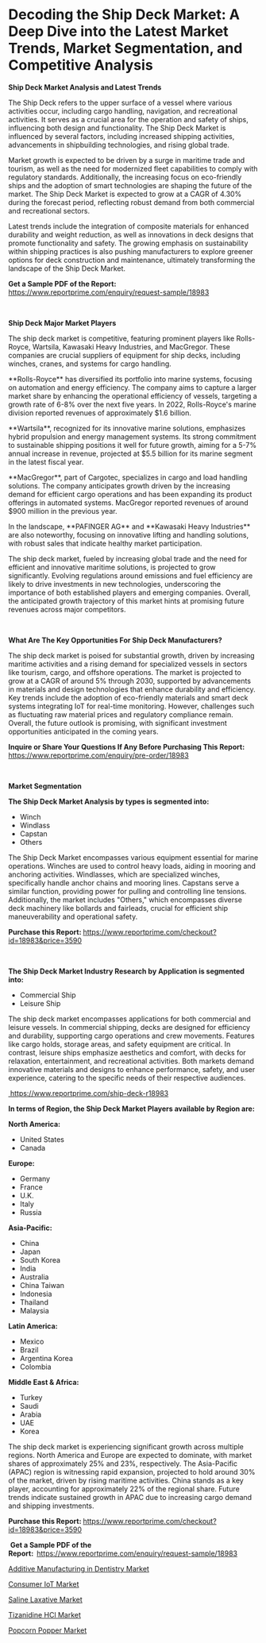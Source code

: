 <p><h1>Decoding the Ship Deck Market: A Deep Dive into the Latest Market Trends, Market Segmentation, and Competitive Analysis</h1></p><p><strong>Ship Deck Market Analysis and Latest Trends</strong></p>
<p><p>The Ship Deck refers to the upper surface of a vessel where various activities occur, including cargo handling, navigation, and recreational activities. It serves as a crucial area for the operation and safety of ships, influencing both design and functionality. The Ship Deck Market is influenced by several factors, including increased shipping activities, advancements in shipbuilding technologies, and rising global trade.</p><p>Market growth is expected to be driven by a surge in maritime trade and tourism, as well as the need for modernized fleet capabilities to comply with regulatory standards. Additionally, the increasing focus on eco-friendly ships and the adoption of smart technologies are shaping the future of the market. The Ship Deck Market is expected to grow at a CAGR of 4.30% during the forecast period, reflecting robust demand from both commercial and recreational sectors.</p><p>Latest trends include the integration of composite materials for enhanced durability and weight reduction, as well as innovations in deck designs that promote functionality and safety. The growing emphasis on sustainability within shipping practices is also pushing manufacturers to explore greener options for deck construction and maintenance, ultimately transforming the landscape of the Ship Deck Market.</p></p>
<p><strong>Get a Sample PDF of the Report:&nbsp;</strong> <a href="https://www.reportprime.com/enquiry/request-sample/18983?utm_campaign=1087&utm_medium=2&utm_source=Github&utm_content=ia&utm_term=22112024&utm_id=ship-deck">https://www.reportprime.com/enquiry/request-sample/18983</a></p>
<p>&nbsp;</p>
<p><strong>Ship Deck Major Market Players</strong></p>
<p><p>The ship deck market is competitive, featuring prominent players like Rolls-Royce, Wartsila, Kawasaki Heavy Industries, and MacGregor. These companies are crucial suppliers of equipment for ship decks, including winches, cranes, and systems for cargo handling.</p><p>**Rolls-Royce** has diversified its portfolio into marine systems, focusing on automation and energy efficiency. The company aims to capture a larger market share by enhancing the operational efficiency of vessels, targeting a growth rate of 6-8% over the next five years. In 2022, Rolls-Royce's marine division reported revenues of approximately $1.6 billion.</p><p>**Wartsila**, recognized for its innovative marine solutions, emphasizes hybrid propulsion and energy management systems. Its strong commitment to sustainable shipping positions it well for future growth, aiming for a 5-7% annual increase in revenue, projected at $5.5 billion for its marine segment in the latest fiscal year.</p><p>**MacGregor**, part of Cargotec, specializes in cargo and load handling solutions. The company anticipates growth driven by the increasing demand for efficient cargo operations and has been expanding its product offerings in automated systems. MacGregor reported revenues of around $900 million in the previous year.</p><p>In the landscape, **PAFINGER AG** and **Kawasaki Heavy Industries** are also noteworthy, focusing on innovative lifting and handling solutions, with robust sales that indicate healthy market participation.</p><p>The ship deck market, fueled by increasing global trade and the need for efficient and innovative maritime solutions, is projected to grow significantly. Evolving regulations around emissions and fuel efficiency are likely to drive investments in new technologies, underscoring the importance of both established players and emerging companies. Overall, the anticipated growth trajectory of this market hints at promising future revenues across major competitors.</p></p>
<p>&nbsp;</p>
<p><strong>What Are The Key Opportunities For Ship Deck Manufacturers?</strong></p>
<p><p>The ship deck market is poised for substantial growth, driven by increasing maritime activities and a rising demand for specialized vessels in sectors like tourism, cargo, and offshore operations. The market is projected to grow at a CAGR of around 5% through 2030, supported by advancements in materials and design technologies that enhance durability and efficiency. Key trends include the adoption of eco-friendly materials and smart deck systems integrating IoT for real-time monitoring. However, challenges such as fluctuating raw material prices and regulatory compliance remain. Overall, the future outlook is promising, with significant investment opportunities anticipated in the coming years.</p></p>
<p><strong>Inquire or Share Your Questions If Any Before Purchasing This Report:</strong> <a href="https://www.reportprime.com/enquiry/pre-order/18983?utm_campaign=1087&utm_medium=2&utm_source=Github&utm_content=ia&utm_term=22112024&utm_id=ship-deck">https://www.reportprime.com/enquiry/pre-order/18983</a></p>
<p>&nbsp;</p>
<p><strong>Market Segmentation</strong></p>
<p><strong>The Ship Deck Market Analysis by types is segmented into:</strong></p>
<p><ul><li>Winch</li><li>Windlass</li><li>Capstan</li><li>Others</li></ul></p>
<p><p>The Ship Deck Market encompasses various equipment essential for marine operations. Winches are used to control heavy loads, aiding in mooring and anchoring activities. Windlasses, which are specialized winches, specifically handle anchor chains and mooring lines. Capstans serve a similar function, providing power for pulling and controlling line tensions. Additionally, the market includes "Others," which encompasses diverse deck machinery like bollards and fairleads, crucial for efficient ship maneuverability and operational safety.</p></p>
<p><strong>Purchase this Report:&nbsp;</strong><a href="https://www.reportprime.com/checkout?id=18983&price=3590&utm_campaign=1087&utm_medium=2&utm_source=Github&utm_content=ia&utm_term=22112024&utm_id=ship-deck">https://www.reportprime.com/checkout?id=18983&price=3590</a></p>
<p>&nbsp;</p>
<p><strong>The Ship Deck Market Industry Research by Application is segmented into:</strong></p>
<p><ul><li>Commercial Ship</li><li>Leisure Ship</li></ul></p>
<p><p>The ship deck market encompasses applications for both commercial and leisure vessels. In commercial shipping, decks are designed for efficiency and durability, supporting cargo operations and crew movements. Features like cargo holds, storage areas, and safety equipment are critical. In contrast, leisure ships emphasize aesthetics and comfort, with decks for relaxation, entertainment, and recreational activities. Both markets demand innovative materials and designs to enhance performance, safety, and user experience, catering to the specific needs of their respective audiences.</p></p>
<p><a href="https://www.reportprime.com/ship-deck-r18983?utm_campaign=1087&utm_medium=2&utm_source=Github&utm_content=ia&utm_term=22112024&utm_id=ship-deck">&nbsp;https://www.reportprime.com/ship-deck-r18983</a></p>
<p><strong>In terms of Region, the Ship Deck Market Players available by Region are:</strong></p>
<p>
    <p> <strong> North America: </strong>
        <ul>
            <li>United States</li>
            <li>Canada</li>
        </ul>
        </p> 
    <p> <strong> Europe: </strong>
        <ul>
            <li>Germany</li>
            <li>France</li>
            <li>U.K.</li>
            <li>Italy</li>
            <li>Russia</li>
        </ul>
        </p> 
    <p> <strong> Asia-Pacific: </strong>
        <ul>
            <li>China</li>
            <li>Japan</li>
            <li>South Korea</li>
            <li>India</li>
            <li>Australia</li>
            <li>China Taiwan</li>
            <li>Indonesia</li>
            <li>Thailand</li>
            <li>Malaysia</li>
        </ul>
        </p> 
    <p> <strong> Latin America: </strong>
        <ul>
            <li>Mexico</li>
            <li>Brazil</li>
            <li>Argentina Korea</li>
            <li>Colombia</li>
        </ul>
        </p> 
    <p> <strong> Middle East & Africa: </strong>
        <ul>
            <li>Turkey</li>
            <li>Saudi</li>
            <li>Arabia</li>
            <li>UAE</li>
            <li>Korea</li>
        </ul>
    </p>
    </p>
<p><p>The ship deck market is experiencing significant growth across multiple regions. North America and Europe are expected to dominate, with market shares of approximately 25% and 23%, respectively. The Asia-Pacific (APAC) region is witnessing rapid expansion, projected to hold around 30% of the market, driven by rising maritime activities. China stands as a key player, accounting for approximately 22% of the regional share. Future trends indicate sustained growth in APAC due to increasing cargo demand and shipping investments.</p></p>
<p><strong>Purchase this Report: </strong><a href="https://www.reportprime.com/checkout?id=18983&price=3590&utm_campaign=1087&utm_medium=2&utm_source=Github&utm_content=ia&utm_term=22112024&utm_id=ship-deck">https://www.reportprime.com/checkout?id=18983&price=3590</a></p>
<p>&nbsp;<strong>Get a Sample PDF of the Report:&nbsp;&nbsp;</strong><a href="https://www.reportprime.com/enquiry/request-sample/18983?utm_campaign=1087&utm_medium=2&utm_source=Github&utm_content=ia&utm_term=22112024&utm_id=ship-deck">https://www.reportprime.com/enquiry/request-sample/18983</a></p>
<p><strong></strong></p>
<p><p><a href="https://www.linkedin.com/pulse/comprehensive-analysis-additive-manufacturing-dentistry-nhnae?utm_campaign=1087&utm_medium=2&utm_source=Github&utm_content=ia&utm_term=22112024&utm_id=ship-deck">Additive Manufacturing in Dentistry Market</a></p><p><a href="https://www.linkedin.com/pulse/consumer-iot-market-analysis-historical-data-future-prospects-tdsvf?utm_campaign=1087&utm_medium=2&utm_source=Github&utm_content=ia&utm_term=22112024&utm_id=ship-deck">Consumer IoT Market</a></p><p><a href="https://issuu.com/reportprime-2/docs/saline-laxative-market-size-2030.pp_e57cfd89e042cc?utm_campaign=1087&utm_medium=2&utm_source=Github&utm_content=ia&utm_term=22112024&utm_id=ship-deck">Saline Laxative Market</a></p><p><a href="https://issuu.com/reportprime-2/docs/tizanidine-hcl-market-size-2030.ppt_aeacd92e26f73e?utm_campaign=1087&utm_medium=2&utm_source=Github&utm_content=ia&utm_term=22112024&utm_id=ship-deck">Tizanidine HCl Market</a></p><p><a href="https://github.com/manesros8/Market-Research-Report-List-1/blob/main/popcorn-popper-market.md?utm_campaign=1087&utm_medium=2&utm_source=Github&utm_content=ia&utm_term=22112024&utm_id=ship-deck">Popcorn Popper Market</a></p></p>